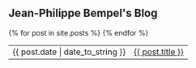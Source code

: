 ## Jean-Philippe Bempel's Blog

<table style="border: 0px">
  {% for post in site.posts %}
    <tr>
      <td>{{ post.date | date_to_string }}</td><td><a href="{{ post.url }}">{{ post.title }}</a></td>
    </tr>
  {% endfor %}
</table>

